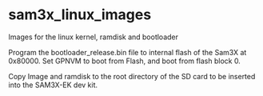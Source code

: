 sam3x_linux_images
==================

Images for the linux kernel, ramdisk and bootloader

Program the bootloader_release.bin file to internal flash of the Sam3X at 0x80000. 
Set GPNVM to boot from Flash, and boot from flash block 0.

Copy Image and ramdisk to the root directory of the SD card to be inserted into the
SAM3X-EK dev kit.